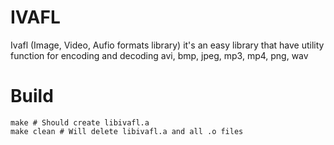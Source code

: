 # IVAFL
Ivafl (Image, Video, Aufio formats library) it's an easy library that have utility function for encoding and decoding avi, bmp, jpeg, mp3, mp4, png, wav
# Build
```
make # Should create libivafl.a
make clean # Will delete libivafl.a and all .o files
```


